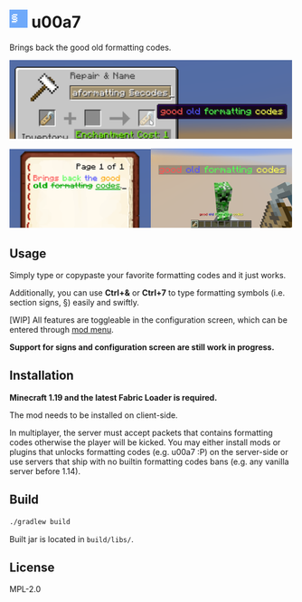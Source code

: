 # <img src="./src/main/resources/assets/u00a7/icon.png" alt="icon" width="32"/> u00a7

Brings back the good old formatting codes.

<img src="./screenshots/Anvil.png" width="500">

<img src="./screenshots/Book%20and%20Quill.png" width="250"><img src="./screenshots/Mob.png" width="250">

## Usage

Simply type or copypaste your favorite formatting codes and it just works.

Additionally, you can use **Ctrl+&** or **Ctrl+7** to type formatting symbols (i.e. section signs, §) easily and swiftly.

\[WIP\] All features are toggleable in the configuration screen, which can be entered through [mod menu](https://github.com/TerraformersMC/ModMenu).

**Support for signs and configuration screen are still work in progress.**

## Installation

**Minecraft 1.19 and the latest Fabric Loader is required.**

The mod needs to be installed on client-side.

In multiplayer, the server must accept packets that contains formatting codes otherwise the player will be kicked. You may either install mods or plugins that unlocks formatting codes (e.g. u00a7 :P) on the server-side or use servers that ship with no builtin formatting codes bans (e.g. any vanilla server before 1.14).

## Build

```sh
./gradlew build
```

Built jar is located in `build/libs/`.

## License

MPL-2.0
